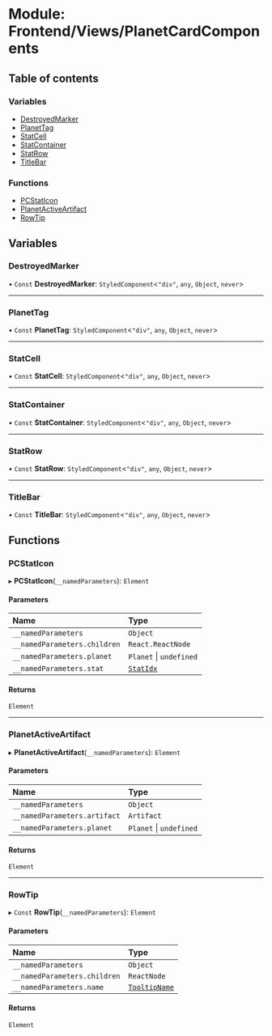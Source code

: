 # Module: Frontend/Views/PlanetCardComponents

## Table of contents

### Variables

- [DestroyedMarker](Frontend_Views_PlanetCardComponents.md#destroyedmarker)
- [PlanetTag](Frontend_Views_PlanetCardComponents.md#planettag)
- [StatCell](Frontend_Views_PlanetCardComponents.md#statcell)
- [StatContainer](Frontend_Views_PlanetCardComponents.md#statcontainer)
- [StatRow](Frontend_Views_PlanetCardComponents.md#statrow)
- [TitleBar](Frontend_Views_PlanetCardComponents.md#titlebar)

### Functions

- [PCStatIcon](Frontend_Views_PlanetCardComponents.md#pcstaticon)
- [PlanetActiveArtifact](Frontend_Views_PlanetCardComponents.md#planetactiveartifact)
- [RowTip](Frontend_Views_PlanetCardComponents.md#rowtip)

## Variables

### DestroyedMarker

• `Const` **DestroyedMarker**: `StyledComponent`<`"div"`, `any`, `Object`, `never`\>

---

### PlanetTag

• `Const` **PlanetTag**: `StyledComponent`<`"div"`, `any`, `Object`, `never`\>

---

### StatCell

• `Const` **StatCell**: `StyledComponent`<`"div"`, `any`, `Object`, `never`\>

---

### StatContainer

• `Const` **StatContainer**: `StyledComponent`<`"div"`, `any`, `Object`, `never`\>

---

### StatRow

• `Const` **StatRow**: `StyledComponent`<`"div"`, `any`, `Object`, `never`\>

---

### TitleBar

• `Const` **TitleBar**: `StyledComponent`<`"div"`, `any`, `Object`, `never`\>

## Functions

### PCStatIcon

▸ **PCStatIcon**(`__namedParameters`): `Element`

#### Parameters

| Name                         | Type                                                       |
| :--------------------------- | :--------------------------------------------------------- |
| `__namedParameters`          | `Object`                                                   |
| `__namedParameters.children` | `React.ReactNode`                                          |
| `__namedParameters.planet`   | `Planet` \| `undefined`                                    |
| `__namedParameters.stat`     | [`StatIdx`](../enums/_types_global_GlobalTypes.StatIdx.md) |

#### Returns

`Element`

---

### PlanetActiveArtifact

▸ **PlanetActiveArtifact**(`__namedParameters`): `Element`

#### Parameters

| Name                         | Type                    |
| :--------------------------- | :---------------------- |
| `__namedParameters`          | `Object`                |
| `__namedParameters.artifact` | `Artifact`              |
| `__namedParameters.planet`   | `Planet` \| `undefined` |

#### Returns

`Element`

---

### RowTip

▸ `Const` **RowTip**(`__namedParameters`): `Element`

#### Parameters

| Name                         | Type                                                                 |
| :--------------------------- | :------------------------------------------------------------------- |
| `__namedParameters`          | `Object`                                                             |
| `__namedParameters.children` | `ReactNode`                                                          |
| `__namedParameters.name`     | [`TooltipName`](../enums/Frontend_Game_WindowManager.TooltipName.md) |

#### Returns

`Element`
